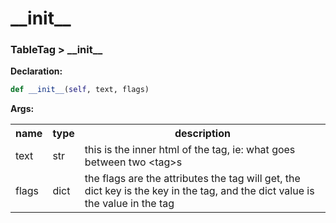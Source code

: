 <h1>__init__</h1><h3>TableTag &gt; __init__</h3>

<span><b>Declaration:</b></span>

```py
def __init__(self, text, flags)
```



<p></p>

<span><b>Args:</b></span><table><tbody><tr><th>name</th><th>type</th><th>description</th></tr><tr><td>text</td><td>str</td><td>this is the inner html of the tag, ie: what goes between two &lt;tag&gt;s</td></tr><tr><td>flags</td><td>dict</td><td>the flags are the attributes the tag will get, the dict key is the key in the tag, and the dict value is the value in the tag</td></tr></tbody></table>

